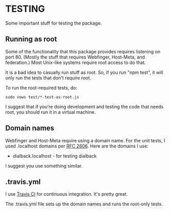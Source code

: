 # TESTING

Some important stuff for testing the package.

## Running as root

Some of the functionality that this package provides requires
listening on port 80. (Mostly the stuff that requires Webfinger,
Host-Meta, and federation.) Most Unix-like systems require root access
to do that.

It is a bad idea to casually run stuff as root. So, if you run "npm
test", it will only run the tests that don't require root.

To run the root-required tests, do:

    sudo vows test/*-test-as-root.js
    
I suggest that if you're doing development and testing the code that
needs root, you should run it in a virtual machine.

## Domain names

Webfinger and Host-Meta require using a domain name. For the unit
tests, I used .localhost domains per
[RFC 2606](http://tools.ietf.org/html/rfc2606). Here are the domains I
use:

* dialback.localhost - for testing dialback

I suggest you use something similar.

## .travis.yml

I use [Travis CI](http://travis-ci.org/) for continuous
integration. It's pretty great.

The .travis.yml file sets up the domain names and runs the root-only tests.



